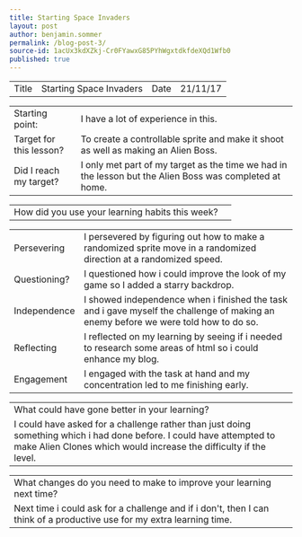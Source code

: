 ```yaml
---
title: Starting Space Invaders
layout: post
author: benjamin.sommer
permalink: /blog-post-3/
source-id: 1acUx3kdXZkj-Cr0FYawxG85PYhWgxtdkfdeXQd1Wfb0
published: true
---
```

<table>
  <tr>
    <td>Title</td>
    <td>Starting Space Invaders</td>
    <td>Date</td>
    <td>21/11/17</td>
  </tr>
</table>


<table>
  <tr>
    <td>Starting point:</td>
    <td>I have a lot of experience in this.</td>
  </tr>
  <tr>
    <td>Target for this lesson?</td>
    <td>To create a controllable sprite and make it shoot as well as making an Alien Boss.</td>
  </tr>
  <tr>
    <td>Did I reach my target? </td>
    <td>I only met part of my target as the time we had in the lesson but the Alien Boss was completed at home.</td>
  </tr>
</table>


<table>
  <tr>
    <td>How did you use your learning habits this week?</td>
    <td></td>
  </tr>
</table>


<table>
  <tr>
    <td>Persevering</td>
    <td>I persevered by figuring out how to make a randomized sprite move in a randomized direction at a randomized speed.</td>
  </tr>
  <tr>
    <td>Questioning?</td>
    <td>I questioned how i could improve the look of my game so I added a starry backdrop.</td>
  </tr>
  <tr>
    <td>Independence</td>
    <td>I showed independence when i finished the task and i gave myself the challenge of making an enemy before we were told how to do so.</td>
  </tr>
  <tr>
    <td>Reflecting</td>
    <td>I reflected on my learning by seeing if i needed to research some areas of html so i could enhance my blog.</td>
  </tr>
  <tr>
    <td>Engagement</td>
    <td>I engaged with the task at hand and my concentration led to me finishing early.</td>
  </tr>
</table>


<table>
  <tr>
    <td>What could have gone better in your learning?</td>
  </tr>
  <tr>
    <td>I could have asked for a challenge rather than just doing something which i had done before. I could have attempted to make Alien Clones which would increase the difficulty if the level.</td>
  </tr>
</table>


<table>
  <tr>
    <td>What changes do you need to make to improve your learning next time?</td>
  </tr>
  <tr>
    <td>Next time i could ask for a challenge and if i don't, then I can think of a productive use for my extra learning time.</td>
  </tr>
</table>


